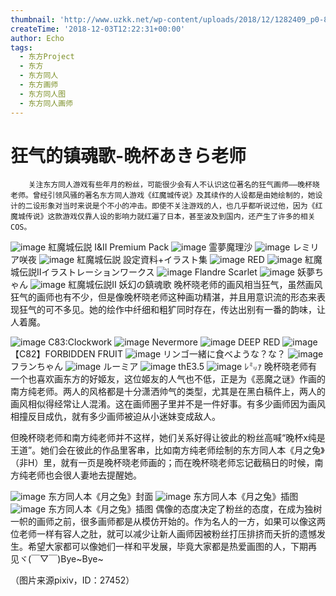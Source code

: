 ```yaml
---
thumbnail: 'http://www.uzkk.net/wp-content/uploads/2018/12/1282409_p0-825x510.jpg'
createTime: '2018-12-03T12:22:31+00:00'
author: Echo
tags:
  - 东方Project
  - 东方
  - 东方同人
  - 东方画师
  - 东方同人图
  - 东方同人画师
---
```


# 狂气的镇魂歌-晩杯あきら老师

		关注东方同人游戏有些年月的粉丝，可能很少会有人不认识这位著名的狂气画师——晚杯晓老师。曾经引领风骚的著名东方同人游戏《红魔城传说》及其续作的人设都是由她绘制的，她设计的二设形象对当时来说是个不小的冲击。即使不关注游戏的人，也几乎都听说过他，因为《红魔城传说》这款游戏仅靠人设的影响力就红遍了日本，甚至波及到国内，还产生了许多的相关COS。

![image](http://www.uzkk.net/wp-content/uploads/2018/12/23745373_p0.jpg)
紅魔城伝説 I&II Premium Pack
![image](http://www.uzkk.net/wp-content/uploads/2018/12/5584424_p0-1024x768.jpg)
霊夢魔理沙
![image](http://www.uzkk.net/wp-content/uploads/2018/12/5575406_p0-1024x768.jpg)
レミリア咲夜
![image](http://www.uzkk.net/wp-content/uploads/2018/12/9222407_p0.jpg)
紅魔城伝説 設定資料+イラスト集
![image](http://www.uzkk.net/wp-content/uploads/2018/12/20125876_p0.jpg)
RED
![image](http://www.uzkk.net/wp-content/uploads/2018/12/20782601_p0-732x1024.jpg)
紅魔城伝説IIイラストレーションワークス
![image](http://www.uzkk.net/wp-content/uploads/2018/12/9035411_p0.jpg)
Flandre Scarlet
![image](http://www.uzkk.net/wp-content/uploads/2018/12/29181994_p0.jpg)
妖夢ちゃん
![image](http://www.uzkk.net/wp-content/uploads/2018/12/14811166_p0.jpg)
紅魔城伝説Ⅱ 妖幻の鎮魂歌
晚杯晓老师的画风相当狂气，虽然画风狂气的画师也有不少，但是像晚杯晓老师这种画功精湛，并且用意识流的形态来表现狂气的可不多见。她的绘作中纤细和粗犷同时存在，传达出别有一番的韵味，让人着魔。

![image](http://www.uzkk.net/wp-content/uploads/2018/12/32267067_p0.jpg)
C83:Clockwork
![image](http://www.uzkk.net/wp-content/uploads/2018/12/29201517_p0.jpg)
Nevermore
![image](http://www.uzkk.net/wp-content/uploads/2018/12/27496231_p0.jpg)
DEEP RED
![image](http://www.uzkk.net/wp-content/uploads/2018/12/29183487_p0-730x1024.jpg)
【C82】FORBIDDEN FRUIT
![image](http://www.uzkk.net/wp-content/uploads/2018/12/17898589_p0.jpg)
リンゴ一緒に食べような？な？
![image](http://www.uzkk.net/wp-content/uploads/2018/12/6524604_p0-1024x640.jpg)
フランちゃん
![image](http://www.uzkk.net/wp-content/uploads/2018/12/6272599_p0-1024x768.jpg)
ルーミア
![image](http://www.uzkk.net/wp-content/uploads/2018/12/27481266_p0.jpg)
thE3.5
![image](http://www.uzkk.net/wp-content/uploads/2018/12/1282409_p0.jpg)
ﾚ㍉ｧ
晚杯晓老师有一个也喜欢画东方的好姬友，这位姬友的人气也不低，正是为《恶魔之谜》作画的南方纯老师。两人的风格都是十分潇洒帅气的类型，尤其是在黑白稿件上，两人的画风相似得经常让人混淆。这在画师圈子里并不是一件好事。有多少画师因为画风相撞反目成仇，就有多少画师被迫从小迷妹变成敌人。

但晚杯晓老师和南方纯老师并不这样，她们关系好得让彼此的粉丝高喊“晚杯x纯是王道”。她们会在彼此的作品里客串，比如南方纯老师绘制的东方同人本《月之兔》（非H）里，就有一页是晚杯晓老师画的；而在晚杯晓老师忘记截稿日的时候，南方纯老师也会很人妻地去提醒她。

![image](http://www.uzkk.net/wp-content/uploads/2018/12/ae67159759ee3d6d06da1c1a41166d224e4ade9a.jpg)
东方同人本《月之兔》封面
![image](http://www.uzkk.net/wp-content/uploads/2018/12/17872981_p0.jpg)
东方同人本《月之兔》插图
![image](http://www.uzkk.net/wp-content/uploads/2018/12/45fbfe11728b47105f64661dc1cec3fdfd032377-715x1024.jpg)
东方同人本《月之兔》插图
偶像的态度决定了粉丝的态度，在成为独树一帜的画师之前，很多画师都是从模仿开始的。作为名人的一方，如果可以像这两位老师一样有容人之肚，就可以减少让新人画师因被粉丝打压排挤而夭折的遗憾发生。希望大家都可以像她们一样和平发展，毕竟大家都是热爱画图的人，下期再见ヾ(￣▽￣)Bye~Bye~

（图片来源pixiv，ID：27452）
